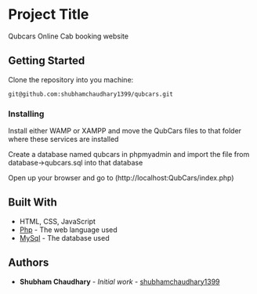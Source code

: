 # Project Title

Qubcars Online Cab booking website

## Getting Started

Clone the repository into you machine:

```
git@github.com:shubhamchaudhary1399/qubcars.git
```

### Installing

Install either WAMP or XAMPP and move the QubCars files to that folder where these services are installed

Create a database named qubcars in phpmyadmin and import the file from database->qubcars.sql into that database

Open up your browser and go to (http://localhost:QubCars/index.php)


## Built With
- HTML, CSS, JavaScript
- [Php](https://www.php.net/) - The web language used
- [MySql](https://dev.mysql.com/) - The database used

## Authors

- **Shubham Chaudhary** - _Initial work_ - [shubhamchaudhary1399](https://github.com/shubhamchaudhary1399)
